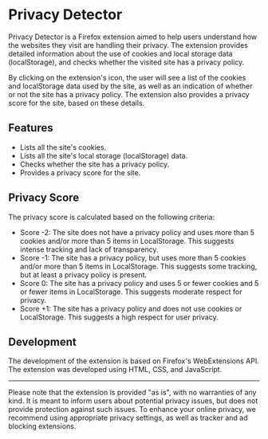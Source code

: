 # Privacy Detector

Privacy Detector is a Firefox extension aimed to help users understand how the websites they visit are handling their privacy. The extension provides detailed information about the use of cookies and local storage data (localStorage), and checks whether the visited site has a privacy policy.

By clicking on the extension's icon, the user will see a list of the cookies and localStorage data used by the site, as well as an indication of whether or not the site has a privacy policy. The extension also provides a privacy score for the site, based on these details.

## Features

- Lists all the site's cookies.
- Lists all the site's local storage (localStorage) data.
- Checks whether the site has a privacy policy.
- Provides a privacy score for the site.

## Privacy Score

The privacy score is calculated based on the following criteria:

- Score -2: The site does not have a privacy policy and uses more than 5 cookies and/or more than 5 items in LocalStorage. This suggests intense tracking and lack of transparency.
- Score -1: The site has a privacy policy, but uses more than 5 cookies and/or more than 5 items in LocalStorage. This suggests some tracking, but at least a privacy policy is present.
- Score 0: The site has a privacy policy and uses 5 or fewer cookies and 5 or fewer items in LocalStorage. This suggests moderate respect for privacy.
- Score +1: The site has a privacy policy and does not use cookies or LocalStorage. This suggests a high respect for user privacy.

## Development

The development of the extension is based on Firefox's WebExtensions API. The extension was developed using HTML, CSS, and JavaScript.

---

Please note that the extension is provided "as is", with no warranties of any kind. It is meant to inform users about potential privacy issues, but does not provide protection against such issues. To enhance your online privacy, we recommend using appropriate privacy settings, as well as tracker and ad blocking extensions.
